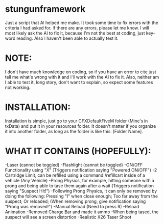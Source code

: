 # stungunframework
Just a script that AI helped me make. It took some time to fix errors with the criteria I had asked for. If there are any errors, please let me know. I will most likely ask the AI to fix it, because I'm not the best at coding, just key-word reading. Also I haven't been able to actually test it.

# **NOTE:**
I don't have much knowledge on coding, so if you have an error to cite just tell me what's wrong with it and I'll work with the AI to fix it.
Also, neither am I able to test it, long story, don't want to explain, so expect some features not working.

# **INSTALLATION:**
Installation is simple, just go to your CFXDefaultFiveM folder (Mine's in txData) and put it in your resources folder. It doesn't matter if you organize it into another folder, as long as the folder is like this: [Folder Name].

# **WHAT IT CONTAINS (HOPEFULLY):**
-Laser (cannot be toggled)
    -Flashlight (cannot be toggled)
    -ON/OFF Functionality using "X" (Triggers notification saying "Powered ON/OFF")
    -2 Cartridge Limit, can be refilled using a command /refillcart inside of a vehicle (Any Vehicle)
    -Prong Physics, for example, hitting someone with a prong and being able to tase them again after a wait (Triggers notification saying "Suspect Hit!")
    -Following Prong Physics, it can only be removed by doing the following: Pressing "I" when close enough; Too far away from the suspect; Or reloaded; (When removing prong, give notification saying "Prong was removed!")
    -Manual Reload (Need to press R)
    -Reload Animation
    -Removed Charge Bar and made it ammo
    -When being tased, the suspect will see a screen distortion
    -Realistic X26 Taser Shoot
